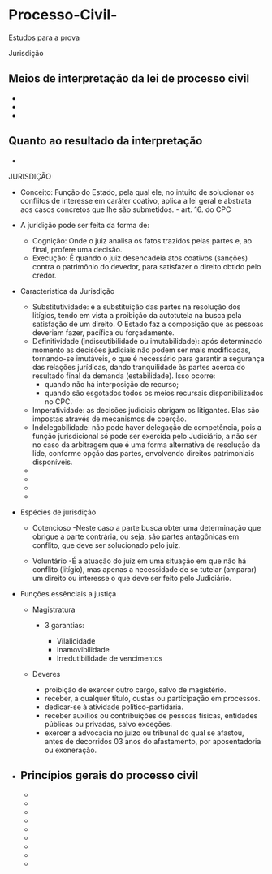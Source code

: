 # Processo-Civil-
Estudos para a prova 


Jurisdição

Meios de interpretação da lei de processo civil
-
-
-
-

Quanto ao resultado da interpretação 
-
-

JURISDIÇÃO
- Conceito: Função do Estado, pela qual ele, no intuito de solucionar os conflitos de interesse em caráter coativo, aplica a lei geral e abstrata aos casos concretos que lhe são submetidos. - art. 16. do CPC

 - A juridição pode ser feita da forma de:
   - Cognição: Onde o juiz analisa os fatos trazidos pelas partes e, ao final, profere uma decisão.
   - Execução: É quando o juiz desencadeia atos coativos (sanções) contra o patrimônio do devedor, para satisfazer o direito obtido pelo credor.
  
- Caracteristica da Jurisdição
  - Substitutividade: é a substituição das partes na resolução dos litígios, tendo em vista a proibição da autotutela na busca pela satisfação de um direito. O Estado faz a composição que as pessoas deveriam fazer, pacífica ou forçadamente.
  - Definitividade (indiscutibilidade ou imutabilidade): após determinado momento as decisões judiciais não podem ser mais modificadas, tornando-se imutáveis, o que é necessário para garantir a segurança das relações jurídicas, dando tranquilidade às partes acerca do resultado final da demanda (estabilidade). Isso ocorre:
     - quando não há interposição de recurso;
     - quando são esgotados todos os meios recursais disponibilizados no CPC.
  - Imperatividade: as decisões judiciais obrigam os litigantes. Elas são impostas através de mecanismos de coerção.
  - Indelegabilidade: não pode haver delegação de competência, pois a função jurisdicional só pode ser exercida pelo Judiciário, a não ser no caso da arbitragem que é uma forma alternativa de resolução da lide, conforme opção das partes, envolvendo direitos patrimoniais disponíveis. 
  -
  -
  -
  -
- Espécies de jurisdiçâo

  - Cotencioso
    -Neste caso a parte busca obter uma determinação que obrigue a parte contrária, ou seja, são partes antagônicas em conflito, que deve ser solucionado pelo juiz.
  
  - Voluntário
    -É a atuação do juiz em uma situação em que não há conflito (litígio), mas apenas a necessidade de se tutelar (amparar) um direito ou interesse o que deve ser feito pelo Judiciário.
    
- Funções essênciais a justiça
  - Magistratura
    - 3 garantias:
    
      - Vilalicidade
      - Inamovibilidade
      - Irredutibilidade de vencimentos
      
  - Deveres
    - proibição de exercer outro cargo, salvo de magistério.
    - receber, a qualquer título, custas ou participação em processos.
    - dedicar-se à atividade político-partidária.
    - receber auxílios ou contribuições de pessoas físicas, entidades públicas ou privadas, salvo exceções.
    - exercer a advocacia no juízo ou tribunal do qual se afastou, antes de decorridos 03 anos do afastamento, por aposentadoria ou exoneração.
    
- Princípios gerais do processo civil
  -
  -
  -
  -
  -
  -
  -
  -
  -
  -
  

  
